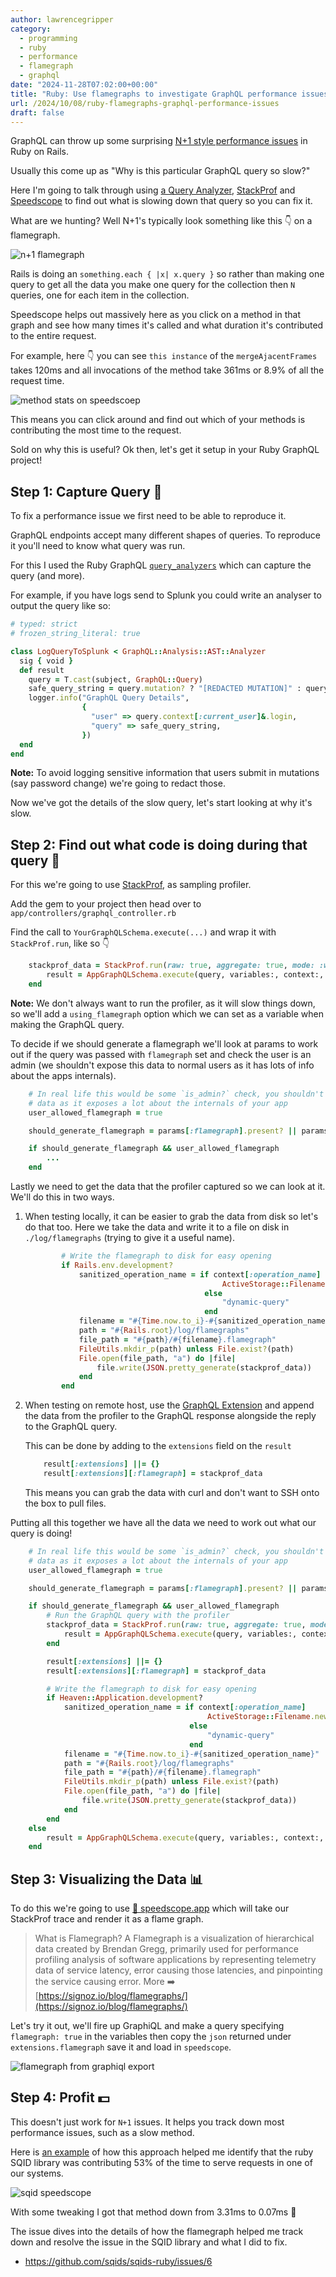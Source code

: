 ```yaml
---
author: lawrencegripper
category:
  - programming
  - ruby
  - performance
  - flamegraph
  - graphql
date: "2024-11-28T07:02:00+00:00"
title: "Ruby: Use flamegraphs to investigate GraphQL performance issues"
url: /2024/10/08/ruby-flamegraphs-graphql-performance-issues
draft: false
---
```


GraphQL can throw up some surprising [N+1 style performance issues](https://www.visuality.pl/posts/n-1-in-ruby-on-rails) in Ruby on Rails.

Usually this come up as "Why is this particular GraphQL query so slow?"

Here I'm going to talk through using [a Query Analyzer](https://graphql-ruby.org/queries/ast_analysis.html#using-analyzers), [StackProf](https://rubygems.org/gems/stackprof) and [Speedscope](https://www.speedscope.app/) to find out what is slowing down that query so you can fix it.

What are we hunting? Well N+1's typically look something like this 👇 on a flamegraph.

![n+1 flamegraph](./screenshot-2024-11-28-14-16-57.png)

Rails is doing an `something.each { |x| x.query }` so rather than making one query to get all the data you make one query for the collection then `N` queries, one for each item in the collection.

Speedscope helps out massively here as you click on a method in that graph and see how many times it's called and what duration it's contributed
to the entire request. 

For example, here 👇 you can see `this instance` of the `mergeAjacentFrames` takes 120ms and all invocations of the method take 361ms or 8.9% of all the request time.

![method stats on speedscoep](./screenshot-2024-11-28-14-24-10.png)

This means you can click around and find out which of your methods is contributing the most time to the request.

Sold on why this is useful? Ok then, let's get it setup in your Ruby GraphQL project!

## Step 1: Capture Query 👀

To fix a performance issue we first need to be able to reproduce it. 

GraphQL endpoints accept many different shapes of queries. To reproduce it you'll need to know what query was run.

For this I used the Ruby GraphQL [`query_analyzers`](https://graphql-ruby.org/queries/ast_analysis.html) which can capture the query (and more).

For example, if you have logs send to Splunk you could write an analyser to output the query like so:

```ruby
# typed: strict
# frozen_string_literal: true

class LogQueryToSplunk < GraphQL::Analysis::AST::Analyzer
  sig { void }
  def result
    query = T.cast(subject, GraphQL::Query)
    safe_query_string = query.mutation? ? "[REDACTED MUTATION]" : query.query_string
    logger.info("GraphQL Query Details",
                {
                  "user" => query.context[:current_user]&.login,
                  "query" => safe_query_string,
                })
  end
end
```

**Note:** To avoid logging sensitive information that users submit in mutations (say password change) we're going to redact those.

Now we've got the details of the slow query, let's start looking at why it's slow.

## Step 2: Find out what code is doing during that query 📏

For this we're going to use [StackProf](https://rubygems.org/gems/stackprof), as sampling profiler.

Add the gem to your project then head over to `app/controllers/graphql_controller.rb`

Find the call to `YourGraphQLSchema.execute(...)` and wrap it with `StackProf.run`, like so 👇

```ruby
    stackprof_data = StackProf.run(raw: true, aggregate: true, mode: :wall, interval: 100) do
        result = AppGraphQLSchema.execute(query, variables:, context:, operation_name:)
    end
```

**Note:** We don't always want to run the profiler, as it will slow things down, so we'll add a `using_flamegraph` option
which we can set as a variable when making the GraphQL query.

To decide if we should generate a flamegraph we'll look at params to work out if the query was passed with `flamegraph` set
and check the user is an admin (we shouldn't expose this data to normal users as it has lots of info about the apps internals).

```ruby
    # In real life this would be some `is_admin?` check, you shouldn't let normal users get the flamegraph
    # data as it exposes a lot about the internals of your app
    user_allowed_flamegraph = true

    should_generate_flamegraph = params[:flamegraph].present? || params[:variables]&.dig("flamegraph").present?

    if should_generate_flamegraph && user_allowed_flamegraph
        ...
    end
```

Lastly we need to get the data that the profiler captured so we can look at it. We'll do this in two ways.

1. When testing locally, it can be easier to grab the data from disk so let's do that too. Here we take the data and write it to a
file on disk in `./log/flamegraphs` (trying to give it a useful name).

    ```ruby
            # Write the flamegraph to disk for easy opening
            if Rails.env.development?
                sanitized_operation_name = if context[:operation_name]
                                                ActiveStorage::Filename.new(context[:operation_name]).sanitized
                                            else
                                                "dynamic-query"
                                            end
                filename = "#{Time.now.to_i}-#{sanitized_operation_name}"
                path = "#{Rails.root}/log/flamegraphs"
                file_path = "#{path}/#{filename}.flamegraph"
                FileUtils.mkdir_p(path) unless File.exist?(path)
                File.open(file_path, "a") do |file|
                    file.write(JSON.pretty_generate(stackprof_data))
                end
            end
    ```


2. When testing on remote host, use the [GraphQL Extension](https://graphql.org/learn/response/#extensions) and
append the data from the profiler to the GraphQL response alongside the reply to the GraphQL query.

    This can be done by adding to the `extensions` field on the `result`

    ```ruby
        result[:extensions] ||= {}
        result[:extensions][:flamegraph] = stackprof_data
    ```

    This means you can grab the data with curl and don't want to SSH onto the box to pull files.

Putting all this together we have all the data we need to work out what our query is doing!

```ruby
    # In real life this would be some `is_admin?` check, you shouldn't let normal users get the flamegraph
    # data as it exposes a lot about the internals of your app
    user_allowed_flamegraph = true

    should_generate_flamegraph = params[:flamegraph].present? || params[:variables]&.dig("flamegraph").present?

    if should_generate_flamegraph && user_allowed_flamegraph
        # Run the GraphQL query with the profiler
        stackprof_data = StackProf.run(raw: true, aggregate: true, mode: :wall, interval: 100) do
            result = AppGraphQLSchema.execute(query, variables:, context:, operation_name:)
        end

        result[:extensions] ||= {}
        result[:extensions][:flamegraph] = stackprof_data

        # Write the flamegraph to disk for easy opening
        if Heaven::Application.development?
            sanitized_operation_name = if context[:operation_name]
                                            ActiveStorage::Filename.new(context[:operation_name]).sanitized
                                        else
                                            "dynamic-query"
                                        end
            filename = "#{Time.now.to_i}-#{sanitized_operation_name}"
            path = "#{Rails.root}/log/flamegraphs"
            file_path = "#{path}/#{filename}.flamegraph"
            FileUtils.mkdir_p(path) unless File.exist?(path)
            File.open(file_path, "a") do |file|
                file.write(JSON.pretty_generate(stackprof_data))
            end
        end
    else
        result = AppGraphQLSchema.execute(query, variables:, context:, operation_name:)
    end
```

## Step 3: Visualizing the Data 📊

To do this we're going to use [🔬 speedscope.app](https://www.speedscope.app/) which will take our StackProf trace and render it as
a flame graph.

> What is Flamegraph?
> A Flamegraph is a visualization of hierarchical data created by Brendan Gregg, primarily used for performance profiling analysis of software applications by representing telemetry data of service latency, error causing those latencies, and pinpointing the service causing error.
> More ➡️ [https://signoz.io/blog/flamegraphs/](https://signoz.io/blog/flamegraphs/)

Let's try it out, we'll fire up GraphiQL and make a query specifying `flamegraph: true` in the variables then copy the `json` returned under
`extensions.flamegraph` save it and load in `speedscope`.

![flamegraph from graphiql export](./flamegraph.png)

## Step 4: Profit 💵

This doesn't just work for `N+1` issues. It helps you track down most performance issues, such as a slow method.

Here is [an example](https://github.com/sqids/sqids-ruby/issues/6) of how this approach helped me identify that the ruby SQID library was contributing 53% of the time to serve requests in one of our systems.

![sqid speedscope](./sqid%20speedscope.png)

With some tweaking I got that method down from 3.31ms to 0.07ms 🥳

The issue dives into the details of how the flamegraph helped me track down and resolve the issue in the SQID library and what I did to fix.

- https://github.com/sqids/sqids-ruby/issues/6